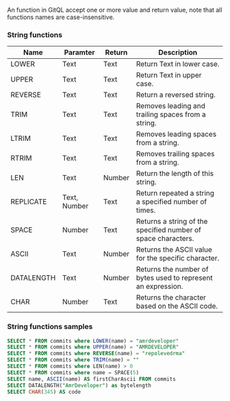 An function in GitQL accept one or more value and return value,
note that all functions names are case-insensitive.

### String functions
| Name      | Paramter     | Return | Description                                                   |
| --------- | ------------ | ------ | ------------------------------------------------------------- |
| LOWER     | Text         | Text   | Return Text in lower case.                                    |
| UPPER     | Text         | Text   | Return Text in upper case.                                    |
| REVERSE   | Text         | Text   | Return a reversed string.                                     |
| TRIM      | Text         | Text   | Removes leading and trailing spaces from a string.            |
| LTRIM     | Text         | Text   | Removes leading spaces from a string.                         |
| RTRIM     | Text         | Text   | Removes trailing spaces from a string.                        |
| LEN       | Text         | Number | Return the length of this string.                             |
| REPLICATE | Text, Number | Text   | Return repeated a string a specified number of times.         |
| SPACE     | Number       | Text   | Returns a string of the specified number of space characters. |
| ASCII     | Text         | Number | Returns the ASCII value for the specific character.           |
| DATALENGTH| Text         | Number | Returns the number of bytes used to represent an expression.  |
| CHAR      | Number       | Text   | Returns the character based on the ASCII code.                |

### String functions samples

```sql
SELECT * FROM commits where LOWER(name) = "amrdeveloper"
SELECT * FROM commits where UPPER(name) = "AMRDEVELOPER"
SELECT * FROM commits where REVERSE(name) = "repolevedrma"
SELECT * FROM commits where TRIM(name) = ""
SELECT * FROM commits where LEN(name) > 0
SELECT * FROM commits where name = SPACE(5)
SELECT name, ASCII(name) AS firstCharAscii FROM commits
SELECT DATALENGTH("AmrDeveloper") as bytelength
SELECT CHAR(345) AS code
```